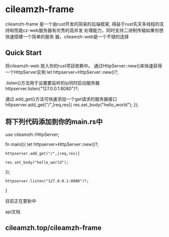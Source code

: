 cileamzh-frame
===============================
cileamzh-frame 是一个由rust开发的简易的后端框架,
得益于rust先天多线程的支持和性能cz-web服务器有优秀的高并发
处理能力，同时支持二进制传输如果你想快速搭建一个简单的服务
器，cileamzh-web是一个不错的选择

Quick Start
-----------------------------------
将cileamzh-web 放入你的rust项目依赖中。
通过HttpServer::new()来快速获得一个HttpServer实例
let httpserver=HttpServer::new()?;

.listen()方法用于设置要监听的ip同时启动服务器
httpserver.listen("127.0.0.1:8080")?;

通过.add_get()方法可快速添加一个get请求的服务器接口
httpserver.add_get("/",|req,res|{
    res.set_body("hello_world");
});

将下列代码添加到你的main.rs中
---------------------

use cileamzh::HttpServer;

fn main(){
    let httpserver=HttpServer::new()?;

    httpserver.add_get("/",|req,res|{
    
    res.set_body("hello_world");
});

    httpserver.listen("127.0.0.1:8080")?;

}


目前正在更新中

api文档

cileamzh.top/cileamzh-frame
--------------------------------